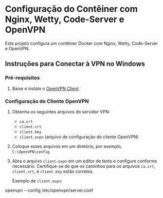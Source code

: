# Configuração do Contêiner com Nginx, Wetty, Code-Server e OpenVPN

Este projeto configura um contêiner Docker com Nginx, Wetty, Code-Server e OpenVPN.

## Instruções para Conectar à VPN no Windows

### Pré-requisitos

1. Baixe e instale o [OpenVPN Client](https://openvpn.net/client-connect-vpn-for-windows/).

### Configuração do Cliente OpenVPN

1. Obtenha os seguintes arquivos do servidor VPN:
   - `ca.crt`
   - `client.crt`
   - `client.key`
   - `client.ovpn` (arquivo de configuração do cliente OpenVPN)

2. Coloque esses arquivos em um diretório, por exemplo, `C:\OpenVPN\config`.

3. Abra o arquivo `client.ovpn` em um editor de texto e configure conforme necessário. Certifique-se de que os caminhos para os arquivos `ca.crt`, `client.crt`, e `client.key` estão corretos.

   Exemplo de `client.ovpn`:




openvpn --config /etc/openvpn/server.conf